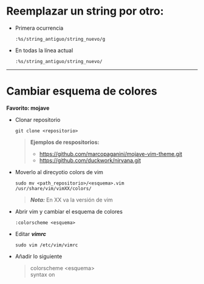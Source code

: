 # Reemplazar un string por otro:

* Primera ocurrencia
  ~~~
  :%s/string_antiguo/string_nuevo/g
  ~~~

* En todas la línea actual
  ~~~
  :%s/string_antiguo/string_nuevo/
  ~~~

----------------------------------
# Cambiar esquema de colores

**Favorito: mojave**

* Clonar repositorio
  ~~~
  git clone <repositorio>
  ~~~
  > **Ejemplos de respositorios:**
  > * https://github.com/marcopaganini/mojave-vim-theme.git
  > * https://github.com/duckwork/nirvana.git
  
* Moverlo al direcyotio colors de vim
  ~~~
  sudo mv <path_repositorio>/<esquema>.vim  /usr/share/vim/vimXX/colors/
  ~~~
  > ***Nota:*** En XX va la versión de vim

* Abrir vim y cambiar el esquema de colores
  ~~~
  :colorscheme <esquema>
  ~~~
  
* Editar ***vimrc***
  ~~~
  sudo vim /etc/vim/vimrc
  ~~~
  
* Añadir lo siguiente
  > colorscheme \<esquema>\
  > syntax on
